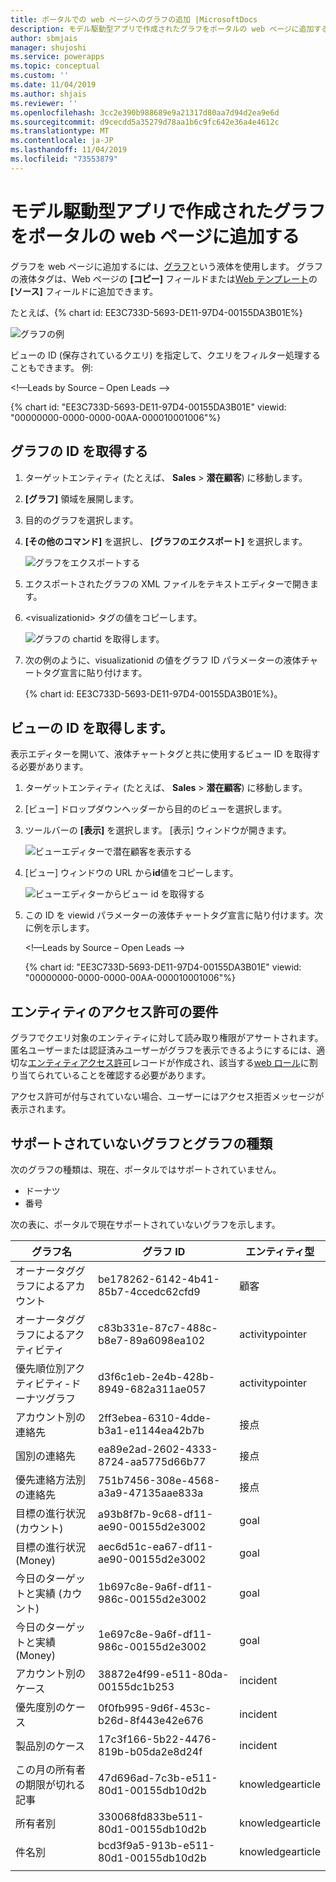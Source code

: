 ```yaml
---
title: ポータルでの web ページへのグラフの追加 |MicrosoftDocs
description: モデル駆動型アプリで作成されたグラフをポータルの web ページに追加する方法について説明します。
author: sbmjais
manager: shujoshi
ms.service: powerapps
ms.topic: conceptual
ms.custom: ''
ms.date: 11/04/2019
ms.author: shjais
ms.reviewer: ''
ms.openlocfilehash: 3cc2e390b988689e9a21317d80aa7d94d2ea9e6d
ms.sourcegitcommit: d9cecdd5a35279d78aa1b6c9fc642e36a4e4612c
ms.translationtype: MT
ms.contentlocale: ja-JP
ms.lasthandoff: 11/04/2019
ms.locfileid: "73553879"
---
```

# <a name="add-a-chart-created-in-a-model-driven-app-to-a-webpage-in-portal"></a>モデル駆動型アプリで作成されたグラフをポータルの web ページに追加する

グラフを web ページに追加するには、[グラフ](../liquid/portals-entity-tags.md#chart)という液体を使用します。 グラフの液体タグは、Web ページの **[コピー]** フィールドまたは[Web テンプレート](../liquid/store-content-web-templates.md)の **[ソース]** フィールドに追加できます。
 
たとえば、{% chart id: EE3C733D-5693-DE11-97D4-00155DA3B01E%}

![グラフの例](../media/dynamics365-chart-example.png "グラフの例")

ビューの ID (保存されているクエリ) を指定して、クエリをフィルター処理することもできます。 例:

<!—Leads by Source – Open Leads -->

{% chart id: "EE3C733D-5693-DE11-97D4-00155DA3B01E" viewid: "00000000-0000-0000-00AA-000010001006"%}

## <a name="get-the-id-of-a-chart"></a>グラフの ID を取得する

1.  ターゲットエンティティ (たとえば、 **Sales** > **潜在顧客**) に移動します。
2.  **[グラフ]** 領域を展開します。
3.  目的のグラフを選択します。
4.  **[その他のコマンド]** を選択し、 **[グラフのエクスポート]** を選択します。

    ![グラフをエクスポートする](../media/export-dynamics365-chart.png "グラフをエクスポートする")

5. エクスポートされたグラフの XML ファイルをテキストエディターで開きます。
6. \<visualizationid\> タグの値をコピーします。

    ![グラフの chartid を取得します。](../media/dynamics365-chart-chartid.png "グラフのグラフ ID を取得する")

7. 次の例のように、visualizationid の値をグラフ ID パラメーターの液体チャートタグ宣言に貼り付けます。

    {% chart id: EE3C733D-5693-DE11-97D4-00155DA3B01E%}。

## <a name="get-the-id-of-a-view"></a>ビューの ID を取得します。

表示エディターを開いて、液体チャートタグと共に使用するビュー ID を取得する必要があります。
 
1.  ターゲットエンティティ (たとえば、 **Sales** > **潜在顧客**) に移動します。
2.  [ビュー] ドロップダウンヘッダーから目的のビューを選択します。
3.  ツールバーの **[表示]** を選択します。 [表示] ウィンドウが開きます。

    ![ビューエディターで潜在顧客を表示する](../media/dynamics365-chart-view.png "ビューエディターで潜在顧客を表示する")

4. [ビュー] ウィンドウの URL から**id**値をコピーします。

    ![ビューエディターからビュー id を取得する](../media/dynamics365-chart-viewid.png "ビューエディターからビュー ID を取得する")

5. この ID を viewid パラメーターの液体チャートタグ宣言に貼り付けます。次に例を示します。

    <!—Leads by Source – Open Leads -->

    {% chart id: "EE3C733D-5693-DE11-97D4-00155DA3B01E" viewid: "00000000-0000-0000-00AA-000010001006"%}

## <a name="entity-permission-requirement"></a>エンティティのアクセス許可の要件

グラフでクエリ対象のエンティティに対して読み取り権限がアサートされます。 匿名ユーザーまたは認証済みユーザーがグラフを表示できるようにするには、適切な[エンティティアクセス許可](assign-entity-permissions.md)レコードが作成され、該当する[web ロール](create-web-roles.md)に割り当てられていることを確認する必要があります。 
 
アクセス許可が付与されていない場合、ユーザーにはアクセス拒否メッセージが表示されます。

## <a name="unsupported-charts-and-chart-types"></a>サポートされていないグラフとグラフの種類

次のグラフの種類は、現在、ポータルではサポートされていません。
- ドーナツ
- 番号

次の表に、ポータルで現在サポートされていないグラフを示します。

| グラフ名                              | グラフ ID                             | エンティティ型      |
|-----------------------------------------|--------------------------------------|------------------|
| オーナータググラフによるアカウント           | be178262-6142-4b41-85b7-4ccedc62cfd9 | 顧客          |
| オーナータググラフによるアクティビティ         | c83b331e-87c7-488c-b8e7-89a6098ea102 | activitypointer  |
| 優先順位別アクティビティ-ドーナツグラフ | d3f6c1eb-2e4b-428b-8949-682a311ae057 | activitypointer  |
| アカウント別の連絡先                     | 2ff3ebea-6310-4dde-b3a1-e1144ea42b7b | 接点          |
| 国別の連絡先                     | ea89e2ad-2602-4333-8724-aa5775d66b77 | 接点          |
| 優先連絡方法別の連絡先    | 751b7456-308e-4568-a3a9-47135aae833a | 接点          |
| 目標の進行状況 (カウント)                   | a93b8f7b-9c68-df11-ae90-00155d2e3002 | goal             |
| 目標の進行状況 (Money)                   | aec6d51c-ea67-df11-ae90-00155d2e3002 | goal             |
| 今日のターゲットと実績 (カウント)      | 1b697c8e-9a6f-df11-986c-00155d2e3002 | goal             |
| 今日のターゲットと実績 (Money)      | 1e697c8e-9a6f-df11-986c-00155d2e3002 | goal             |
| アカウント別のケース                        | 38872e4f99-e511-80da-00155dc1b253 | incident         |
| 優先度別のケース                       | 0f0fb995-9d6f-453c-b26d-8f443e42e676 | incident         |
| 製品別のケース                        | 17c3f166-5b22-4476-819b-b05da2e8d24f | incident         |
| この月の所有者の期限が切れる記事   | 47d696ad-7c3b-e511-80d1-00155db10d2b | knowledgearticle |
| 所有者別                                | 330068fd833be511-80d1-00155db10d2b | knowledgearticle |
| 件名別                              | bcd3f9a5-913b-e511-80d1-00155db10d2b | knowledgearticle | 
| | |
